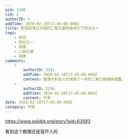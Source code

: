 ```yaml
---
aid: 3140
cid: 2
authorID: 1
addTime: 2020-02-28T17:45:00.000Z
title: 新冠疫情让中国的二氧化碳排放减少了四分之一
tags:
    - 新冠
    - 四分之一
    - 疫情
    - 二氧化碳
    - 排放
comments:
    -
        authorID: 3141
        addTime: 2020-02-28T17:45:00.000Z
        content: 跟澳大利亚火灾排放了一年的二氧化碳相映成趣。
    -
        authorID: 2156
        addTime: 2020-02-28T17:45:00.000Z
        content: 不多
date: 2020-02-28T17:45:00.000Z
category: 时政
---
```


https://www.solidot.org/story?sid=63593

看到这个数据还是蛮吓人的
